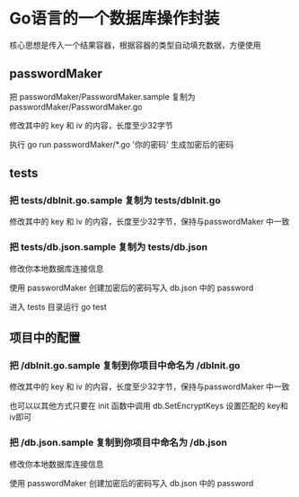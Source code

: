 # Go语言的一个数据库操作封装
核心思想是传入一个结果容器，根据容器的类型自动填充数据，方便使用

## passwordMaker

把 passwordMaker/PasswordMaker.sample 复制为 passwordMaker/PasswordMaker.go

修改其中的 key 和 iv 的内容，长度至少32字节

执行 go run passwordMaker/*.go '你的密码' 生成加密后的密码


## tests

### 把 tests/dbInit.go.sample 复制为 tests/dbInit.go

修改其中的 key 和 iv 的内容，长度至少32字节，保持与passwordMaker 中一致

### 把 tests/db.json.sample 复制为 tests/db.json

修改你本地数据库连接信息

使用 passwordMaker 创建加密后的密码写入 db.json 中的 password

进入 tests 目录运行 go test



## 项目中的配置

### 把 /dbInit.go.sample 复制到你项目中命名为 /dbInit.go

修改其中的 key 和 iv 的内容，长度至少32字节，保持与passwordMaker 中一致

也可以以其他方式只要在 init 函数中调用 db.SetEncryptKeys 设置匹配的 key和iv即可

### 把 /db.json.sample 复制到你项目中命名为 /db.json

修改你本地数据库连接信息

使用 passwordMaker 创建加密后的密码写入 db.json 中的 password
